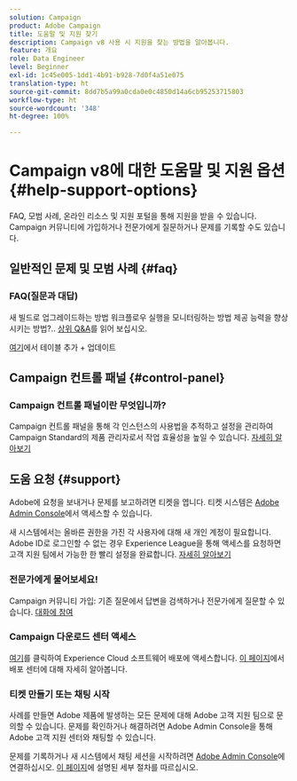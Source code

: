```yaml
---
solution: Campaign
product: Adobe Campaign
title: 도움말 및 지원 찾기
description: Campaign v8 사용 시 지원을 찾는 방법을 알아봅니다.
feature: 개요
role: Data Engineer
level: Beginner
exl-id: 1c45e005-1dd1-4b91-b928-7d0f4a51e075
translation-type: ht
source-git-commit: 8dd7b5a99a0cda0e0c4850d14a6cb95253715803
workflow-type: ht
source-wordcount: '348'
ht-degree: 100%

---
```


# Campaign v8에 대한 도움말 및 지원 옵션 {#help-support-options}

FAQ, 모범 사례, 온라인 리소스 및 지원 포털을 통해 지원을 받을 수 있습니다. Campaign 커뮤니티에 가입하거나 전문가에게 질문하거나 문제를 기록할 수도 있습니다.

## 일반적인 문제 및 모범 사례 {#faq}

### FAQ(질문과 대답)

새 빌드로 업그레이드하는 방법 워크플로우 실행을 모니터링하는 방법 제공 능력을 향상시키는 방법?.. [상위 Q&amp;A](campaign-faq.md)를 읽어 보십시오.

[여기](https://experienceleague.adobe.com/docs/campaign-classic/using/getting-started/support.html?lang=ko#faq)에서 테이블 추가 + 업데이트

## Campaign 컨트롤 패널 {#control-panel}

### Campaign 컨트롤 패널이란 무엇입니까?

Campaign 컨트롤 패널을 통해 각 인스턴스의 사용법을 추적하고 설정을 관리하여 Campaign Standard의 제품 관리자로서 작업 효율성을 높일 수 있습니다.
[자세히 알아보기](../config/self-service.md)

## 도움 요청 {#support}

Adobe에 요청을 보내거나 문제를 보고하려면 티켓을 엽니다. 티켓 시스템은 [Adobe Admin Console](https://adminConsole.adobe.com/overview)에서 액세스할 수 있습니다.

새 시스템에서는 올바른 권한을 가진 각 사용자에 대해 새 개인 계정이 필요합니다. Adobe ID로 로그인할 수 없는 경우 Experience League을 통해 액세스를 요청하면 고객 지원 팀에서 가능한 한 빨리 설정을 완료합니다. [자세히 알아보기](https://helpx.adobe.com/kr/enterprise/using/support-for-experience-cloud.html)

### 전문가에게 물어보세요!

Campaign 커뮤니티 가입: 기존 질문에서 답변을 검색하거나 전문가에게 질문할 수 있습니다. [대화에 참여](https://experienceleaguecommunities.adobe.cadobe-campaign-classic/ct-p/adobe-campaign-classic-community)

### Campaign 다운로드 센터 액세스

[여기](https://experience.adobe.com/#/downloads/content/software-distribution/en/campaign.html)를 클릭하여 Experience Cloud 소프트웨어 배포에 액세스합니다.
[이 페이지](https://docs.adobe.com/content/help/ko-KR/experience-cloud/software-distribution/home.html)에서 배포 센터에 대해 자세히 알아봅니다.

### 티켓 만들기 또는 채팅 시작

사례를 만들면 Adobe 제품에 발생하는 모든 문제에 대해 Adobe 고객 지원 팀으로 문의할 수 있습니다. 문제를 확인하거나 해결하려면 Adobe Admin Console을 통해 Adobe 고객 지원 센터와 채팅할 수 있습니다.

문제를 기록하거나 새 시스템에서 채팅 세션을 시작하려면 [Adobe Admin Console](https://adminConsole.adobe.com/overview)에 연결하십시오. [이 페이지](https://helpx.adobe.com/kr/enterprise/using/support-for-experience-cloud.html)에 설명된 세부 절차를 따르십시오.
